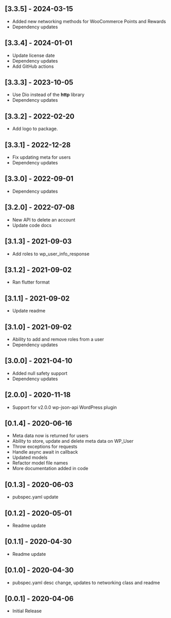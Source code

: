 ## [3.3.5] - 2024-03-15

* Added new networking methods for WooCommerce Points and Rewards
* Dependency updates

## [3.3.4] - 2024-01-01

* Update license date
* Dependency updates
* Add GitHub actions

## [3.3.3] - 2023-10-05

* Use Dio instead of the **http** library
* Dependency updates

## [3.3.2] - 2022-02-20

* Add logo to package.

## [3.3.1] - 2022-12-28

* Fix updating meta for users
* Dependency updates

## [3.3.0] - 2022-09-01

* Dependency updates

## [3.2.0] - 2022-07-08

* New API to delete an account
* Update code docs

## [3.1.3] - 2021-09-03

* Add roles to wp_user_info_response

## [3.1.2] - 2021-09-02

* Ran flutter format

## [3.1.1] - 2021-09-02

* Update readme

## [3.1.0] - 2021-09-02

* Ability to add and remove roles from a user
* Dependency updates

## [3.0.0] - 2021-04-10

* Added null safety support
* Dependency updates

## [2.0.0] - 2020-11-18

* Support for v2.0.0 wp-json-api WordPress plugin

## [0.1.4] - 2020-06-16

* Meta data now is returned for users
* Ability to store, update and delete meta data on WP_User
* Throw exceptions for requests
* Handle async await in callback
* Updated models
* Refactor model file names
* More documentation added in code

## [0.1.3] - 2020-06-03

* pubspec.yaml update

## [0.1.2] - 2020-05-01

* Readme update

## [0.1.1] - 2020-04-30

* Readme update

## [0.1.0] - 2020-04-30

* pubspec.yaml desc change, updates to networking class and readme

## [0.0.1] - 2020-04-06

* Initial Release